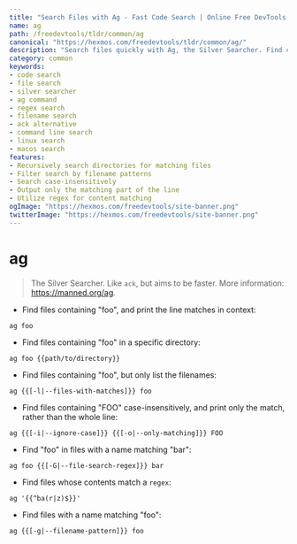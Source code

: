 ```yaml
---
title: "Search Files with Ag - Fast Code Search | Online Free DevTools by Hexmos"
name: ag
path: /freedevtools/tldr/common/ag
canonical: "https://hexmos.com/freedevtools/tldr/common/ag/"
description: "Search files quickly with Ag, the Silver Searcher. Find code efficiently across directories with advanced regex and filename pattern matching. Free online tool, no registration required."
category: common
keywords:
- code search
- file search
- silver searcher
- ag command
- regex search
- filename search
- ack alternative
- command line search
- linux search
- macos search
features:
- Recursively search directories for matching files
- Filter search by filename patterns
- Search case-insensitively
- Output only the matching part of the line
- Utilize regex for content matching
ogImage: "https://hexmos.com/freedevtools/site-banner.png"
twitterImage: "https://hexmos.com/freedevtools/site-banner.png"
---
```


# ag

> The Silver Searcher. Like `ack`, but aims to be faster.
> More information: <https://manned.org/ag>.

- Find files containing "foo", and print the line matches in context:

`ag foo`

- Find files containing "foo" in a specific directory:

`ag foo {{path/to/directory}}`

- Find files containing "foo", but only list the filenames:

`ag {{[-l|--files-with-matches]}} foo`

- Find files containing "FOO" case-insensitively, and print only the match, rather than the whole line:

`ag {{[-i|--ignore-case]}} {{[-o|--only-matching]}} FOO`

- Find "foo" in files with a name matching "bar":

`ag foo {{[-G|--file-search-regex]}} bar`

- Find files whose contents match a `regex`:

`ag '{{^ba(r|z)$}}'`

- Find files with a name matching "foo":

`ag {{[-g|--filename-pattern]}} foo`
